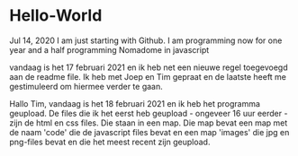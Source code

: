 # Hello-World
Jul 14, 2020
I am just starting with Github. I am programming now for one year and a half programming Nomadome in javascript

vandaag is het 17 februari 2021 en ik heb net een nieuwe regel toegevoegd aan de readme file. Ik heb met Joep en Tim gepraat en de laatste heeft me gestimuleerd om hiermee verder te gaan.

Hallo Tim, vandaag is het 18 februari 2021 en ik heb het programma geupload. De files die ik het eerst heb geupload - ongeveer 16 uur eerder - zijn de html en css files. Die staan in een map. Die map bevat een map met de naam 'code' die de javascript files bevat en een map 'images' die jpg en png-files bevat en die het meest recent zijn geupload.
